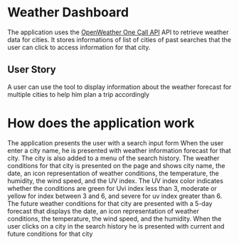 # Weather Dashboard


The application uses the  [OpenWeather One Call API](https://openweathermap.org/api/one-call-api) API to retrieve weather data for cities. It stores informations of list of cities of past searches that the user can click to access information for that city.

## User Story
A user can use the tool to display information about the weather forecast for multiple cities to help him plan a trip accordingly

# How does the application work
The application presents the user with a search input form
When the user enter a city name, he is presented with weather
information forecast for that city. The city is also added to a 
menu of the search history.
The weather conditions for that city is presented on the page
and shows city name, the date, an icon representation of weather conditions, the temperature, the humidity, the wind speed, and the UV index.
The UV index color indicates whether the conditions are green for Uvi index less than 3, moderate or yellow for index between 3 and 6, and  severe for uv index greater than 6.
The future weather conditions for that city are presented with a 5-day forecast that displays the date, an icon representation of weather conditions, the temperature, the wind speed, and the humidity.
When the user clicks on a city in the search history
he is presented with current and future conditions for that city
